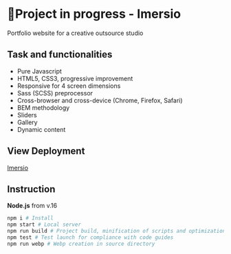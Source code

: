 # 🎨Project in progress - Imersio

Portfolio website for a creative outsource studio

## Task and functionalities
- Pure Javascript
- HTML5, CSS3, progressive improvement
- Responsive for 4 screen dimensions
- Sass (SCSS) preprocessor
- Cross-browser and cross-device (Chrome, Firefox, Safari)
- BEM methodology
- Sliders
- Gallery
- Dynamic content

## View Deployment

[Imersio](https://afamarie.github.io/imersio/build/)

## Instruction

**Node.js** from v.16 

```bash
npm i # Install
npm start # Local server
npm run build # Project build, minification of scripts and optimization of images before deployment to prod
npm test # Test launch for compliance with code guides
npm run webp # Webp creation in source directory
```
